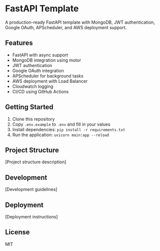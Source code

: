 # FastAPI Template

A production-ready FastAPI template with MongoDB, JWT authentication, Google OAuth, APScheduler, and AWS deployment support.

## Features
- FastAPI with async support
- MongoDB integration using motor
- JWT authentication
- Google OAuth integration
- APScheduler for background tasks
- AWS deployment with Load Balancer
- Cloudwatch logging
- CI/CD using GitHub Actions

## Getting Started
1. Clone this repository
2. Copy `.env.example` to `.env` and fill in your values
3. Install dependencies: `pip install -r requirements.txt`
4. Run the application: `uvicorn main:app --reload`

## Project Structure
[Project structure description]

## Development
[Development guidelines]

## Deployment
[Deployment instructions]

## License
MIT
